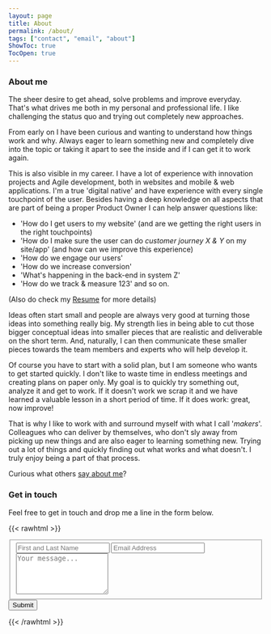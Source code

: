 ```yaml
---
layout: page
title: About
permalink: /about/
tags: ["contact", "email", "about"]
ShowToc: true
TocOpen: true
---
```


### About me 
The sheer desire to get ahead, solve problems and improve everyday. That's what drives me both in my personal and professional life. I like challenging the status quo and trying out completely new approaches.

From early on I have been curious and wanting to understand how things work and why. Always eager to learn something new and completely dive into the topic or taking it apart to see the inside and if I can get it to work again.

This is also visible in my career. I have a lot of experience with innovation projects and Agile development, both in websites and mobile & web applications. I'm a true 'digital native' and have experience with every single touchpoint of the user. Besides having a deep knowledge on all aspects that are part of being a proper Product Owner I can help answer questions like:
* 'How do I get users to my website' (and are we getting the right users in the right touchpoints)
* 'How do I make sure the user can do _customer journey X & Y_ on my site/app' (and how can we improve this experience)
* 'How do we engage our users'
* 'How do we increase conversion'
* 'What's happening in the back-end in system Z'
* 'How do we track & measure 123' and so on.

(Also do check my [Resume](/resume/) for more details)

Ideas often start small and people are always very good at turning those ideas into something really big. My strength lies in being able to cut those bigger conceptual ideas into smaller pieces that are realistic and deliverable on the short term. And, naturally, I can then communicate these smaller pieces towards the team members and experts who will help develop it.

Of course you have to start with a solid plan, but I am someone who wants to get started quickly. I don't like to waste time in endless meetings and creating plans on paper only. My goal is to quickly try something out, analyze it and get to work. If it doesn't work we scrap it and we have learned a valuable lesson in a short period of time. If it does work: great, now improve!

That is why I like to work with and surround myself with what I call '_makers_'. Colleagues who can deliver by themselves, who don't sly away from picking up new things and are also eager to learning something new. Trying out a lot of things and quickly finding out what works and what doesn't. I truly enjoy being a part of that process.

Curious what others [say about me](/testimonials/)?

### Get in touch
Feel free to get in touch and drop me a line in the form below.

{{< rawhtml >}}
<form id="fs-frm" name="simple-contact-form" accept-charset="utf-8" action="https://formspree.io/f/xjvpngol" method="post">
  <fieldset id="fs-frm-inputs">
    <!-- <label for="full-name">Full Name</label> -->
    <input type="text" name="name" id="full-name" placeholder="First and Last Name" required="true">
    <!-- <label for="email-address">Email Address</label> --> 
    <input type="email" name="_replyto" id="email-address" placeholder="Email Address" required="true">
    <!-- <label for="message">Message</label> -->
    <textarea rows="5" name="message" id="message" placeholder="Your message..." required="true"></textarea>
    <input type="hidden" name="_subject" id="email-subject" value="Contact Form - About">
    <input type="text" name="_gotcha" style="display:none" />
  </fieldset>
  <input class="submit" type="submit" value="Submit">
</form>
{{< /rawhtml >}}